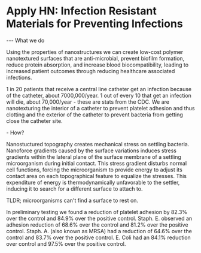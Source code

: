 # Apply HN: Infection Resistant Materials for Preventing Infections

--- What we do<p>Using the properties of nanostructures we can create low-cost polymer nanotextured surfaces that are anti-microbial, prevent biofilm formation, reduce protein absorption, and increase blood biocompatibility, leading to increased patient outcomes through reducing healthcare associated infections.<p>1 in 20 patients that receive a central line catheter get an infection because of the catheter, about 7000,000&#x2F;year. 1 out of every 10 that get an infection will die, about 70,000&#x2F;year - these are stats from the CDC. We are nanotexturing the interior of a catheter to prevent platelet adhesion and thus clotting and the exterior of the catheter to prevent bacteria from getting close the catheter site.<p>- How?<p>Nanostuctured topography creates mechanical stress on settling bacteria. Nanoforce gradients caused by the surface variations induces stress gradients within the lateral plane of the surface membrane of a settling microorganism during initial contact. This stress gradient disturbs normal cell functions, forcing the microorganism to provide energy to adjust its contact area on each topographical feature to equalize the stresses. This expenditure of energy is thermodynamically unfavorable to the settler, inducing it to search for a different surface to attach to.<p>TLDR; microorganisms can&#x27;t find a surface to rest on.<p>In preliminary testing we found a reduction of platelet adhesion by 82.3% over the control and 84.9% over the positive control. Staph. E. observed an adhesion reduction of 68.6% over the control and 81.2% over the positive control. Staph. A. (also known as MRSA) had a reduction of 64.6% over the control and 83.7% over the positive control.  E. Coli had an 84.1% reduction over control and 97.5% over the positive control.
